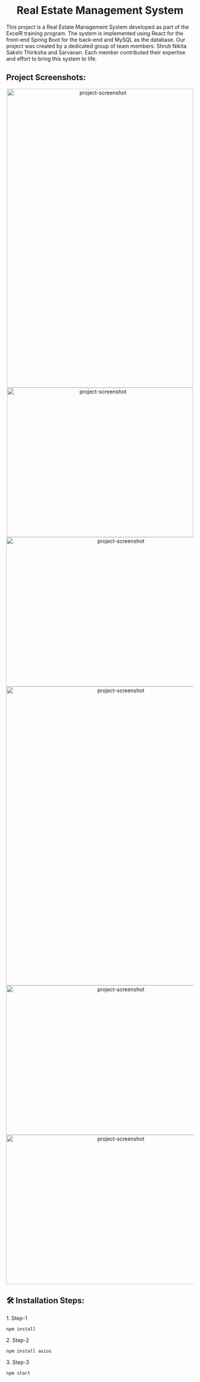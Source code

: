 <h1 align="center" id="title">Real Estate Management System</h1>

<p id="description">This project is a Real Estate Management System developed as part of the ExcelR training program. The system is implemented using React for the front-end Spring Boot for the back-end and MySQL as the database. Our project was created by a dedicated group of team members: Shruti Nikita Sakshi Thiriksha and Sarvanan. Each member contributed their expertise and effort to bring this system to life.</p>

<h2>Project Screenshots:</h2>

<p align="center"><img src="https://github.com/hafsamuskan/Real_Estate_Management_System/blob/main/github-pictures/home.jpeg" alt="project-screenshot" width="500" height="800/">

<img src="https://github.com/hafsamuskan/Real_Estate_Management_System/blob/main/github-pictures/About.jpeg" alt="project-screenshot" width="500" height="400/">

<img src="https://github.com/hafsamuskan/Real_Estate_Management_System/blob/main/github-pictures/Contact.jpeg" alt="project-screenshot" width="600" height="400/">

<img src="https://github.com/hafsamuskan/Real_Estate_Management_System/blob/main/github-pictures/Properties.jpeg" alt="project-screenshot" width="600" height="800/">

<img src="https://github.com/hafsamuskan/Real_Estate_Management_System/blob/main/github-pictures/login.jpeg" alt="project-screenshot" width="600" height="400/">

<img src="https://github.com/hafsamuskan/Real_Estate_Management_System/blob/main/github-pictures/Agents.jpeg" alt="project-screenshot" width="600" height="400/">

</p>

<h2>🛠️ Installation Steps:</h2>

<p>1. Step-1</p>

```
npm install
```

<p>2. Step-2</p>

```
npm install axios
```

<p>3. Step-3</p>

```
npm start
```
